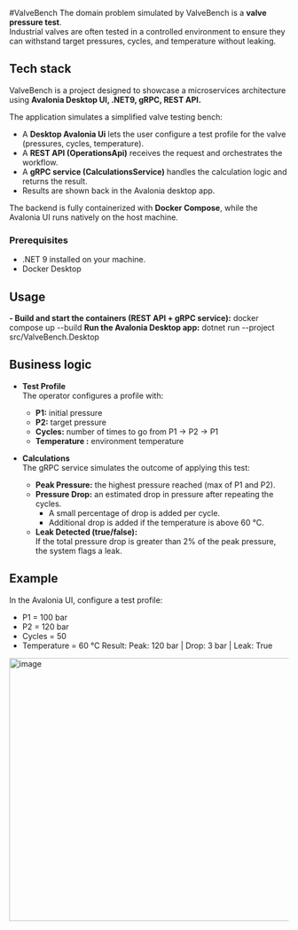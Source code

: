 #ValveBench
The domain problem simulated by ValveBench is a **valve pressure test**.  
Industrial valves are often tested in a controlled environment to ensure they can withstand target pressures, cycles, and temperature without leaking.

## Tech stack
ValveBench is a project designed to showcase a microservices architecture using **Avalonia Desktop UI, .NET9, gRPC, REST API.**

The application simulates a simplified valve testing bench:
- A **Desktop Avalonia Ui** lets the user configure a test profile for the valve (pressures, cycles, temperature).
- A **REST API (OperationsApi)** receives the request and orchestrates the workflow.
- A **gRPC service (CalculationsService)** handles the calculation logic and returns the result.
- Results are shown back in the Avalonia desktop app.

The backend is fully containerized with **Docker Compose**, while the Avalonia UI runs natively on the host machine.

### Prerequisites
- .NET 9 installed on your machine.
- Docker Desktop

## Usage
**- Build and start the containers (REST API + gRPC service):** docker compose up --build
**Run the Avalonia Desktop app:** dotnet run --project src/ValveBench.Desktop

## Business logic
- **Test Profile**  
  The operator configures a profile with:
  - **P1:** initial pressure  
  - **P2:** target pressure  
  - **Cycles:** number of times to go from P1 -> P2 -> P1  
  - **Temperature :** environment temperature  

- **Calculations**  
  The gRPC service simulates the outcome of applying this test:
  - **Peak Pressure:** the highest pressure reached (max of P1 and P2).  
  - **Pressure Drop:** an estimated drop in pressure after repeating the cycles.  
    - A small percentage of drop is added per cycle.  
    - Additional drop is added if the temperature is above 60 °C.  
  - **Leak Detected (true/false):**  
    If the total pressure drop is greater than 2% of the peak pressure, the system flags a leak.

## Example
In the Avalonia UI, configure a test profile:
- P1 = 100 bar
- P2 = 120 bar
- Cycles = 50
- Temperature = 60 °C
Result: Peak: 120 bar | Drop: 3 bar | Leak: True

<img width="643" height="475" alt="image" src="https://github.com/user-attachments/assets/33ea20e4-dbd7-4292-b8bc-ec1eea87afae" />
